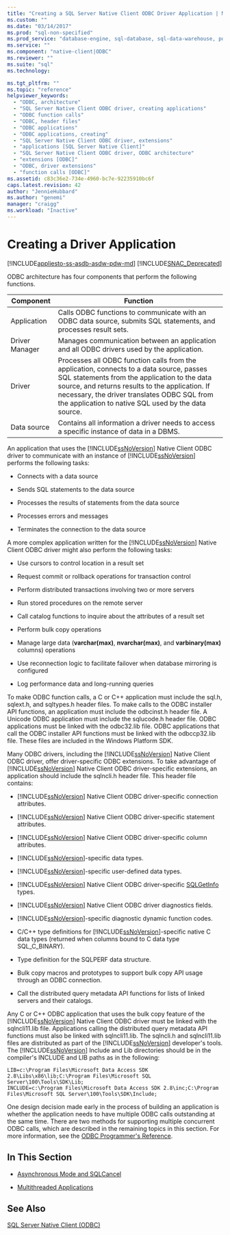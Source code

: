```yaml
---
title: "Creating a SQL Server Native Client ODBC Driver Application | Microsoft Docs"
ms.custom: ""
ms.date: "03/14/2017"
ms.prod: "sql-non-specified"
ms.prod_service: "database-engine, sql-database, sql-data-warehouse, pdw"
ms.service: ""
ms.component: "native-client|ODBC"
ms.reviewer: ""
ms.suite: "sql"
ms.technology: 

ms.tgt_pltfrm: ""
ms.topic: "reference"
helpviewer_keywords: 
  - "ODBC, architecture"
  - "SQL Server Native Client ODBC driver, creating applications"
  - "ODBC function calls"
  - "ODBC, header files"
  - "ODBC applications"
  - "ODBC applications, creating"
  - "SQL Server Native Client ODBC driver, extensions"
  - "applications [SQL Server Native Client]"
  - "SQL Server Native Client ODBC driver, ODBC architecture"
  - "extensions [ODBC]"
  - "ODBC, driver extensions"
  - "function calls [ODBC]"
ms.assetid: c83c36e2-734e-4960-bc7e-92235910bc6f
caps.latest.revision: 42
author: "JennieHubbard"
ms.author: "genemi"
manager: "craigg"
ms.workload: "Inactive"
---
```

# Creating a Driver Application
[!INCLUDE[appliesto-ss-asdb-asdw-pdw-md](../../../includes/appliesto-ss-asdb-asdw-pdw-md.md)]
[!INCLUDE[SNAC_Deprecated](../../../includes/snac-deprecated.md)]

  ODBC architecture has four components that perform the following functions.  
  
|Component|Function|  
|---------------|--------------|  
|Application|Calls ODBC functions to communicate with an ODBC data source, submits SQL statements, and processes result sets.|  
|Driver Manager|Manages communication between an application and all ODBC drivers used by the application.|  
|Driver|Processes all ODBC function calls from the application, connects to a data source, passes SQL statements from the application to the data source, and returns results to the application. If necessary, the driver translates ODBC SQL from the application to native SQL used by the data source.|  
|Data source|Contains all information a driver needs to access a specific instance of data in a DBMS.|  
  
 An application that uses the [!INCLUDE[ssNoVersion](../../../includes/ssnoversion-md.md)] Native Client ODBC driver to communicate with an instance of [!INCLUDE[ssNoVersion](../../../includes/ssnoversion-md.md)] performs the following tasks:  
  
-   Connects with a data source  
  
-   Sends SQL statements to the data source  
  
-   Processes the results of statements from the data source  
  
-   Processes errors and messages  
  
-   Terminates the connection to the data source  
  
 A more complex application written for the [!INCLUDE[ssNoVersion](../../../includes/ssnoversion-md.md)] Native Client ODBC driver might also perform the following tasks:  
  
-   Use cursors to control location in a result set  
  
-   Request commit or rollback operations for transaction control  
  
-   Perform distributed transactions involving two or more servers  
  
-   Run stored procedures on the remote server  
  
-   Call catalog functions to inquire about the attributes of a result set  
  
-   Perform bulk copy operations  
  
-   Manage large data (**varchar(max)**, **nvarchar(max)**, and **varbinary(max)** columns) operations  
  
-   Use reconnection logic to facilitate failover when database mirroring is configured  
  
-   Log performance data and long-running queries  
  
 To make ODBC function calls, a C or C++ application must include the sql.h, sqlext.h, and sqltypes.h header files. To make calls to the ODBC installer API functions, an application must include the odbcinst.h header file. A Unicode ODBC application must include the sqlucode.h header file. ODBC applications must be linked with the odbc32.lib file. ODBC applications that call the ODBC installer API functions must be linked with the odbccp32.lib file. These files are included in the Windows Platform SDK.  
  
 Many ODBC drivers, including the [!INCLUDE[ssNoVersion](../../../includes/ssnoversion-md.md)] Native Client ODBC driver, offer driver-specific ODBC extensions. To take advantage of [!INCLUDE[ssNoVersion](../../../includes/ssnoversion-md.md)] Native Client ODBC driver-specific extensions, an application should include the sqlncli.h header file. This header file contains:  
  
-   [!INCLUDE[ssNoVersion](../../../includes/ssnoversion-md.md)] Native Client ODBC driver-specific connection attributes.  
  
-   [!INCLUDE[ssNoVersion](../../../includes/ssnoversion-md.md)] Native Client ODBC driver-specific statement attributes.  
  
-   [!INCLUDE[ssNoVersion](../../../includes/ssnoversion-md.md)] Native Client ODBC driver-specific column attributes.  
  
-   [!INCLUDE[ssNoVersion](../../../includes/ssnoversion-md.md)]-specific data types.  
  
-   [!INCLUDE[ssNoVersion](../../../includes/ssnoversion-md.md)]-specific user-defined data types.  
  
-   [!INCLUDE[ssNoVersion](../../../includes/ssnoversion-md.md)] Native Client ODBC driver-specific [SQLGetInfo](../../../relational-databases/native-client-odbc-api/sqlgetinfo.md) types.  
  
-   [!INCLUDE[ssNoVersion](../../../includes/ssnoversion-md.md)] Native Client ODBC driver diagnostics fields.  
  
-   [!INCLUDE[ssNoVersion](../../../includes/ssnoversion-md.md)]-specific diagnostic dynamic function codes.  
  
-   C/C++ type definitions for [!INCLUDE[ssNoVersion](../../../includes/ssnoversion-md.md)]-specific native C data types (returned when columns bound to C data type SQL_C_BINARY).  
  
-   Type definition for the SQLPERF data structure.  
  
-   Bulk copy macros and prototypes to support bulk copy API usage through an ODBC connection.  
  
-   Call the distributed query metadata API functions for lists of linked servers and their catalogs.  
  
 Any C or C++ ODBC application that uses the bulk copy feature of the [!INCLUDE[ssNoVersion](../../../includes/ssnoversion-md.md)] Native Client ODBC driver must be linked with the sqlncli11.lib file. Applications calling the distributed query metadata API functions must also be linked with sqlncli11.lib. The sqlncli.h and sqlncli11.lib files are distributed as part of the [!INCLUDE[ssNoVersion](../../../includes/ssnoversion-md.md)] developer's tools. The [!INCLUDE[ssNoVersion](../../../includes/ssnoversion-md.md)] Include and Lib directories should be in the compiler's INCLUDE and LIB paths as in the following:  
  
```  
LIB=c:\Program Files\Microsoft Data Access SDK 2.8\Libs\x86\lib;C:\Program Files\Microsoft SQL Server\100\Tools\SDK\Lib;  
INCLUDE=c:\Program Files\Microsoft Data Access SDK 2.8\inc;C:\Program Files\Microsoft SQL Server\100\Tools\SDK\Include;  
```  
  
 One design decision made early in the process of building an application is whether the application needs to have multiple ODBC calls outstanding at the same time. There are two methods for supporting multiple concurrent ODBC calls, which are described in the remaining topics in this section. For more information, see the [ODBC Programmer's Reference](http://go.microsoft.com/fwlink/?LinkId=45250).  
  
## In This Section  
  
-   [Asynchronous Mode and SQLCancel](../../../relational-databases/native-client/odbc/creating-a-driver-application-asynchronous-mode-and-sqlcancel.md)  
  
-   [Multithreaded Applications](../../../relational-databases/native-client/odbc/creating-a-driver-application-multithreaded-applications.md)  
  
## See Also  
 [SQL Server Native Client &#40;ODBC&#41;](../../../relational-databases/native-client/odbc/sql-server-native-client-odbc.md)  
  
  
